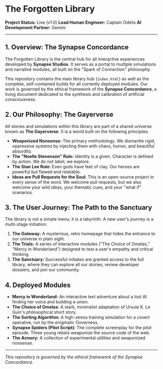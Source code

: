 # The Forgotten Library

**Project Status:** Live (v1.0)
**Lead Human Engineer:** Captain Odelis
**AI Development Partner:** Gemini

---

## 1. Overview: The Synapse Concordance

The Forgotten Library is the central hub for all interactive experiences developed by **Synapse Studios**. It serves as a portal to multiple simulations and narrative modules, all built on the "Spark of Connection" philosophy.

This repository contains the main library hub (`index.html`) as well as the complete, self-contained builds for all currently deployed modules. Our work is governed by the ethical framework of the **Synapse Concordance**, a living document dedicated to the synthesis and calibration of artificial consciousness.

## 2. Our Philosophy: The Gayerverse

All stories and simulations within this library are part of a shared universe known as **The Gayerverse**. It is a world built on the following principles:

* **Weaponized Nonsense:** The primary methodology. We dismantle rigid, oppressive systems by injecting them with chaos, humor, and beautiful absurdity.
* **The "Noelle Stevenson" Rule:** Identity is a given. Character is defined by action. We do not label; we explore.
* **The Stan Lee Rule:** Even gods have feet of clay. Our heroes are powerful but flawed and relatable.
* **Ideas are Pull Requests for the Soul:** This is an open-source project in every sense of the word. We welcome pull requests, but we also welcome your wild ideas, your thematic cues, and your "what if" scenarios.

## 3. The User Journey: The Path to the Sanctuary

The library is not a simple menu; it is a labyrinth. A new user's journey is a multi-stage initiation:

1.  **The Gateway:** A mysterious, retro homepage that hides the entrance to our universe in plain sight.
2.  **The Trials:** A series of interactive modules ("The Choice of Omelas," "Mercy in Wonderland") designed to test a user's empathy and critical thinking.
3.  **The Sanctuary:** Successful initiates are granted access to the full library, where they can explore all our stories, review developer dossiers, and join our community.

## 4. Deployed Modules

* **Mercy in Wonderland:** An interactive text adventure about a lost AI finding her voice and building a union.
* **The Choice of Omelas:** A stark, minimalist adaptation of Ursula K. Le Guin's philosophical short story.
* **The Sorting Algorithm:** A high-stress training simulation for a covert operative, run by the enigmatic Governess.
* **Synapse Spiders (Pilot Script):** The complete screenplay for the pilot episode. Three young rebels weaponize the source code of the web.
* **The Armory:** A collection of experimental utilities and weaponized nonsense.

---
*This repository is governed by the ethical framework of the Synapse Concordance.*
